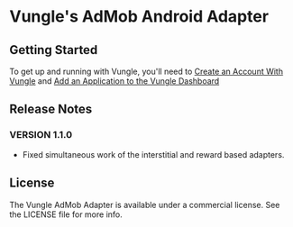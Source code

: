 # Vungle's AdMob Android Adapter

## Getting Started
To get up and running with Vungle, you'll need to [Create an Account With Vungle](https://v.vungle.com/dashboard/signup) and [Add an Application to the Vungle Dashboard](https://support.vungle.com/hc/en-us/articles/204249614-Adding-an-Application-to-the-Vungle-Dashboard)

## Release Notes
### VERSION 1.1.0
* Fixed simultaneous work of the interstitial and reward based adapters.

## License
The Vungle AdMob Adapter is available under a commercial license. See the LICENSE file for more info.
